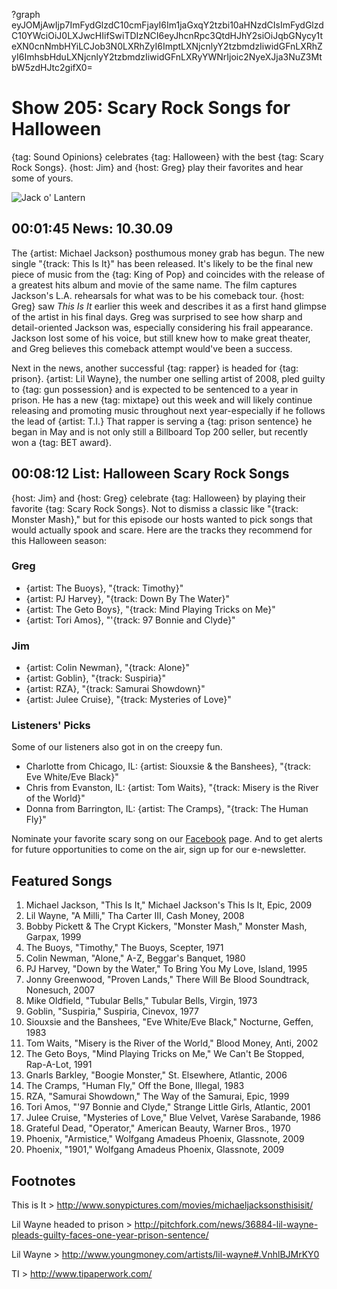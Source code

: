 ?graph eyJOMjAwIjp7ImFydGlzdC10cmFjayI6Im1jaGxqY2tzbi10aHNzdCIsImFydGlzdC10YWciOiJ0LXJwcHIifSwiTDIzNCI6eyJhcnRpc3QtdHJhY2siOiJqbGNycy1teXN0cnNmbHYiLCJob3N0LXRhZyI6ImptLXNjcnlyY2tzbmdzIiwidGFnLXRhZyI6ImhsbHduLXNjcnlyY2tzbmdzIiwidGFnLXRyYWNrIjoic2NyeXJja3NuZ3MtbW5zdHJtc2gifX0=

# Show 205: Scary Rock Songs for Halloween
{tag: Sound Opinions} celebrates {tag: Halloween} with the best {tag: Scary Rock Songs}. {host: Jim} and {host: Greg} play their favorites and hear some of yours.

![Jack o' Lantern](http://static.soundopinions.org/images/2009/pumpkin.jpg)

## 00:01:45 News: 10.30.09
The {artist: Michael Jackson} posthumous money grab has begun. The new single "{track: This Is It}" has been released. It's likely to be the final new piece of music from the {tag: King of Pop} and coincides with the release of a greatest hits album and movie of the same name. The film captures Jackson's L.A. rehearsals for what was to be his comeback tour. {host: Greg} saw *This Is It* earlier this week and describes it as a first hand glimpse of the artist in his final days. Greg was surprised to see how sharp and detail-oriented Jackson was, especially considering his frail appearance. Jackson lost some of his voice, but still knew how to make great theater, and Greg believes this comeback attempt would've been a success.

Next in the news, another successful {tag: rapper} is headed for {tag: prison}. {artist: Lil Wayne}, the number one selling artist of 2008, pled guilty to {tag: gun possession} and is expected to be sentenced to a year in prison. He has a new {tag: mixtape} out this week and will likely continue releasing and promoting music throughout next year-especially if he follows the lead of {artist: T.I.} That rapper is serving a {tag: prison sentence} he began in May and is not only still a Billboard Top 200 seller, but recently won a {tag: BET award}.

## 00:08:12 List: Halloween Scary Rock Songs
{host: Jim} and {host: Greg} celebrate {tag: Halloween} by playing their favorite {tag: Scary Rock Songs}. Not to dismiss a classic like "{track: Monster Mash}," but for this episode our hosts wanted to pick songs that would actually spook and scare. Here are the tracks they recommend for this Halloween season:

### Greg
- {artist: The Buoys}, "{track: Timothy}"
- {artist: PJ Harvey}, "{track: Down By The Water}"
- {artist: The Geto Boys}, "{track: Mind Playing Tricks on Me}"
- {artist: Tori Amos}, "'{track: 97 Bonnie and Clyde}"

### Jim
- {artist: Colin Newman}, "{track: Alone}"
- {artist: Goblin}, "{track: Suspiria}"
- {artist: RZA}, "{track: Samurai Showdown}"
- {artist: Julee Cruise}, "{track: Mysteries of Love}"

### Listeners' Picks
Some of our listeners also got in on the creepy fun.

- Charlotte from Chicago, IL: {artist: Siouxsie & the Banshees}, "{track: Eve White/Eve Black}"
- Chris from Evanston, IL: {artist: Tom Waits}, "{track: Misery is the River of the World}"
- Donna from Barrington, IL: {artist: The Cramps}, "{track: The Human Fly}"

Nominate your favorite scary song on our [Facebook](https://www.facebook.com/soundopinions) page.
And to get alerts for future opportunities to come on the air, sign up for our e-newsletter.

## Featured Songs
1. Michael Jackson, "This Is It," Michael Jackson's This Is It, Epic, 2009
2. Lil Wayne, "A Milli," Tha Carter III, Cash Money, 2008
3. Bobby Pickett & The Crypt Kickers, "Monster Mash," Monster Mash, Garpax, 1999
4. The Buoys, "Timothy," The Buoys, Scepter, 1971
5. Colin Newman, "Alone," A-Z, Beggar's Banquet, 1980
6. PJ Harvey, "Down by the Water," To Bring You My Love, Island, 1995
7. Jonny Greenwood, "Proven Lands," There Will Be Blood Soundtrack, Nonesuch, 2007
8. Mike Oldfield, "Tubular Bells," Tubular Bells, Virgin, 1973
9. Goblin, "Suspiria," Suspiria, Cinevox, 1977
10. Siouxsie and the Banshees, "Eve White/Eve Black," Nocturne, Geffen, 1983
11. Tom Waits, "Misery is the River of the World," Blood Money, Anti, 2002
12. The Geto Boys, "Mind Playing Tricks on Me," We Can't Be Stopped, Rap-A-Lot, 1991
13. Gnarls Barkley, "Boogie Monster," St. Elsewhere, Atlantic, 2006
14. The Cramps, "Human Fly," Off the Bone, Illegal, 1983
15. RZA, "Samurai Showdown," The Way of the Samurai, Epic, 1999
16. Tori Amos, "'97 Bonnie and Clyde," Strange Little Girls, Atlantic, 2001
17. Julee Cruise, "Mysteries of Love," Blue Velvet, Varèse Sarabande, 1986
18. Grateful Dead, "Operator," American Beauty, Warner Bros., 1970
19. Phoenix, "Armistice," Wolfgang Amadeus Phoenix, Glassnote, 2009
20. Phoenix, "1901," Wolfgang Amadeus Phoenix, Glassnote, 2009

## Footnotes 

This is It > http://www.sonypictures.com/movies/michaeljacksonsthisisit/

Lil Wayne headed to prison > http://pitchfork.com/news/36884-lil-wayne-pleads-guilty-faces-one-year-prison-sentence/

Lil Wayne > http://www.youngmoney.com/artists/lil-wayne#.VnhlBJMrKY0

TI > http://www.tipaperwork.com/